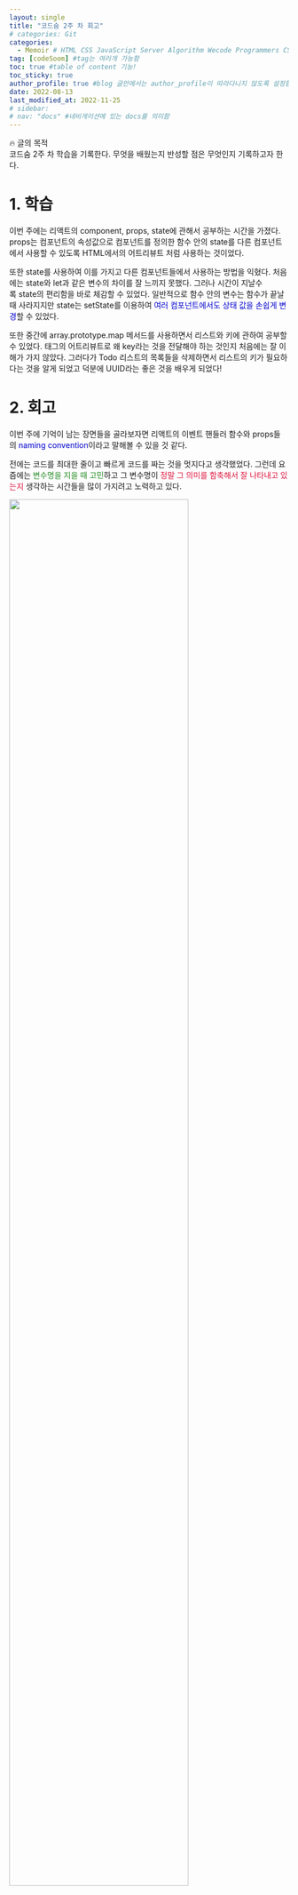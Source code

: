 ```yaml
---
layout: single
title: "코드숨 2주 차 회고"
# categories: Git
categories:
  - Memoir # HTML CSS JavaScript Server Algorithm Wecode Programmers CS vsCode
tag: [codeSoom] #tag는 여러개 가능함
toc: true #table of content 기능!
toc_sticky: true
author_profile: true #blog 글안에서는 author_profile이 따라다니지 않도록 설정함
date: 2022-08-13
last_modified_at: 2022-11-25
# sidebar:
# nav: "docs" #네비게이션에 있는 docs를 의미함
---
```

<style>
.red {
  color: crimson;
}

.blue {
  color: mediumblue;
}

.green {
  color: forestgreen;
}
</style>

🔥 글의 목적  
코드숨 2주 차 학습을 기록한다. 무엇을 배웠는지 반성할 점은 무엇인지 기록하고자 한다.

# **1. 학습**

이번 주에는 리액트의 component, props, state에 관해서 공부하는 시간을 가졌다. props는 컴포넌트의 속성값으로 컴포넌트를 정의한 함수 안의 state를 다른 컴포넌트에서 사용할 수 있도록 HTML에서의 어트리뷰트 처럼 사용하는 것이었다.

또한 state를 사용하여 이를 가지고 다른 컴포넌트들에서 사용하는 방법을 익혔다. 처음에는 state와 let과 같은 변수의 차이를 잘 느끼지 못했다. 그러나 시간이 지날수록 state의 편리함을 바로 체감할 수 있었다. 일반적으로 함수 안의 변수는 함수가 끝날 때 사라지지만 state는 setState를 이용하여 <span class="blue">여러 컴포넌트에서도 상태 값을 손쉽게 변경</span>할 수 있었다.

또한 중간에 array.prototype.map 메서드를 사용하면서 리스트와 키에 관하여 공부할 수 있었다. 태그의 어트리뷰트로 왜 key라는 것을 전달해야 하는 것인지 처음에는 잘 이해가 가지 않았다. 그러다가 Todo 리스트의 목록들을 삭제하면서 리스트의 키가 필요하다는 것을 알게 되었고 덕분에 UUID라는 좋은 것을 배우게 되었다!

# **2. 회고**

이번 주에 기억이 남는 장면들을 골라보자면 리액트의 이벤트 핸들러 함수와 props들의 <span class="blue">naming convention</span>이라고 말해볼 수 있을 것 같다.

전에는 코드를 최대한 줄이고 빠르게 코드를 짜는 것을 멋지다고 생각했었다. 그런데 요즘에는 <span class="green">변수명을 지을 때 고민</span>하고 그 변수명이 <span class="red">정말 그 의미를 함축해서 잘 나타내고 있는지</span> 생각하는 시간들을 많이 가지려고 노력하고 있다.

<img src="https://user-images.githubusercontent.com/87808288/184496967-65cff25b-1132-47ca-888b-065eec87fe10.png" width="80%">

```jsx
<SomeComponent
  onNameChange={handleNameChange}
  onFormReset={handleFormReset}
/>
```

이렇게 convention을 만들어서 규칙성 있게, 그리고 한 눈에 이것이 어떤 이벤트를 가져올 함수인지 <span class="blue">명확하게 보이게 하는 것</span>은 <span class="green">코드를 짧게 줄이는 것보다 큰 의미들이 담겨있음을</span> 느낄 수 있는 시간이었다.

<!-- ⓵ ⓶ ⓷ ⓸ ⓹ ⓺ ⓻ ⓼ ⓽ ⓾ -->

<!-- ### 2. Link 넣기

```
유형 1: [gunhee's coding blog] : [gunhee's coding blog](https://gunhee-jeong.github.io/)
유형 2: (URL 자동연결) : <https://gunhee-jeong.github.io/>
유형 3: (동일 파일 내 '문단으로 이동') : [1. Header로 이동](###-1-header)

```

유형 1: (설명어를 입력) : [gunhee's coding blog](https://gunhee-jeong.github.io/)
유형 2: (URL 자동연결) : <https://gunhee-jeong.github.io/>
유형 3: (동일 파일 내 '문단으로 이동') : [1. Header로 이동](#1-header)
유형 3의 방법

1. 특수문자를 제거
2. 스페이스는 -로 바꾸고
3. 대문자는 소문자로!
   그래서 ### 1. Header -> #1-header

## Link: [google][https://www.google.com/]

### 3. 수평선

```

---

```

---

### 4. 라인 바꾸기

```

스페이스바를 2번 눌러주면 다음칸으로
이동할 수 있어요!

```

---

스페이스바를 2번 눌러주면
다음칸으로 이동할 수 있어요!

### 5. list 만들기

```

1. 1번
2. 2번
3. 3번

- 순서없는 list
  - 순서없는 list
    - 순서없는 list

```

1. 1번
2. 2번
3. 3번

- 순서없는 list
  - 순서없는 list
    - 순서없는 list

---

### 6. font 관련

```

**진하게** -> 볼드
_기울여서_ -> 이탤릭체
~~취소선~~ -> 취소선

<ul>밑줄넣기</ul> -> 밑줄
<span style="color:red">빨간 글씨</span> -> 글자색
이것이 `인라인` 입니다 -> 인라인 코드
```

**진하게** -> 볼드
_기울여서_ -> 이탤릭체
~~취소선~~ -> 취소선
<u>밑줄넣기</u> -> 밑줄
<span style="color:red">빨간 글씨</span>
이것이 `인라인` 입니다 -> 인라인 코드

---

### 7. 인용구문

```
> coding
>
> > JavaScript
> >
> > > 내가 프짱!
```

> coding
>
> > JavaScript
> >
> > > 내가 프짱!

---

### 8. 이미지 삽입

```
유형1: ('사이즈를 조절' -> HTML 태그 사용) : <img src="https://gunhee-jeong.github.io/assets/images/blogLogo.png" width="400" height="200">
유형2: (이미지 삽입 후 -> 링크 걸기)
[![이미지](https://gunhee-jeong.github.io/assets/images/blogLogo/blogLogo.png)](https://gunhee-jeong.github.io/)
```

유형1: ('사이즈를 조절' -> HTML 태그 사용) : <img src="https://gunhee-jeong.github.io/assets/images/blogLogo.png" width="400" height="200">
유형2: (이미지 삽입 후 -> 링크 걸기)
[![이미지](https://gunhee-jeong.github.io/assets/images/blogLogo.png)](https://gunhee-jeong.github.io/)

### 9. 표 만들기

```
||국어|영어|
| :--- | ---: | :--: |
|건희 | 100점 | 100점
|철수 | 100점 | 100점
```

|      |  국어 | 영어  |
| :--- | ----: | :---: |
| 건희 | 100점 | 100점 |
| 철수 | 100점 | 100점 |

> - header를 넣고 싶은 경우 ---을 사용하고 :을 이용하여 정렬에 사용함!

### 10. 토글 만들기

```
<details>
<summary>여기를 누르세요</summary>
<div markdown="1">
숨겨진 내용
</div>
</details>
```

<details>
<summary>여기를 누르세요</summary>
<div markdown="1">
숨겨진 내용
</div>
</details> -->
